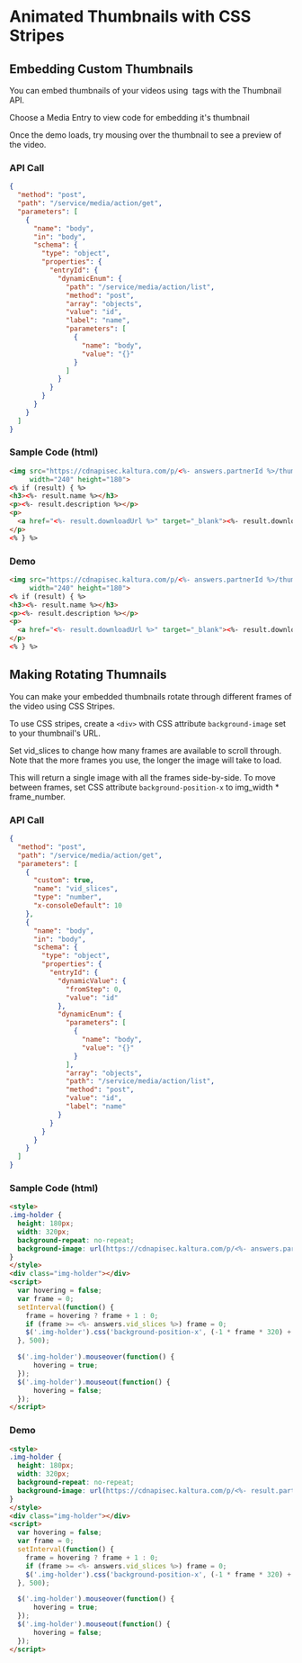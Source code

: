<!--METADATA
{
  "sortOrder": 600,
  "tags": [
    "media"
  ],
  "keywords": [],
  "summary": "Create a gallery page with rotating dynamic thumbnails."
}
-->

# Animated Thumbnails with CSS Stripes


## Embedding Custom Thumbnails
You can embed thumbnails of your videos using <img> tags with the Thumbnail API.

Choose a Media Entry to view code for embedding it's thumbnail

Once the demo loads, try mousing over the thumbnail to see a preview of the video.

### API Call
```json
{
  "method": "post",
  "path": "/service/media/action/get",
  "parameters": [
    {
      "name": "body",
      "in": "body",
      "schema": {
        "type": "object",
        "properties": {
          "entryId": {
            "dynamicEnum": {
              "path": "/service/media/action/list",
              "method": "post",
              "array": "objects",
              "value": "id",
              "label": "name",
              "parameters": [
                {
                  "name": "body",
                  "value": "{}"
                }
              ]
            }
          }
        }
      }
    }
  ]
}
```
### Sample Code (html)
```html
<img src="https://cdnapisec.kaltura.com/p/<%- answers.partnerId %>/thumbnail/entry_id/<%- answers.entryId %>/width/240/height/180"
     width="240" height="180">
<% if (result) { %>
<h3><%- result.name %></h3>
<p><%- result.description %></p>
<p>
  <a href="<%- result.downloadUrl %>" target="_blank"><%- result.downloadUrl %></a>
</p>
<% } %>


```
### Demo
```html
<img src="https://cdnapisec.kaltura.com/p/<%- answers.partnerId %>/thumbnail/entry_id/<%- answers.entryId %>/width/240/height/180"
     width="240" height="180">
<% if (result) { %>
<h3><%- result.name %></h3>
<p><%- result.description %></p>
<p>
  <a href="<%- result.downloadUrl %>" target="_blank"><%- result.downloadUrl %></a>
</p>
<% } %>


```

## Making Rotating Thumnails
You can make your embedded thumbnails rotate through different frames of the video using CSS Stripes.

To use CSS stripes, create a `<div>` with CSS attribute `background-image` set to your thumbnail's URL.

Set vid_slices to change how many frames are available to scroll through. Note that the more frames you use,
the longer the image will take to load.

This will return a single image with all the frames side-by-side. To move between frames, set CSS attribute `background-position-x`
to img_width * frame_number.



### API Call
```json
{
  "method": "post",
  "path": "/service/media/action/get",
  "parameters": [
    {
      "custom": true,
      "name": "vid_slices",
      "type": "number",
      "x-consoleDefault": 10
    },
    {
      "name": "body",
      "in": "body",
      "schema": {
        "type": "object",
        "properties": {
          "entryId": {
            "dynamicValue": {
              "fromStep": 0,
              "value": "id"
            },
            "dynamicEnum": {
              "parameters": [
                {
                  "name": "body",
                  "value": "{}"
                }
              ],
              "array": "objects",
              "path": "/service/media/action/list",
              "method": "post",
              "value": "id",
              "label": "name"
            }
          }
        }
      }
    }
  ]
}
```
### Sample Code (html)
```html
<style>
.img-holder {
  height: 180px;
  width: 320px;
  background-repeat: no-repeat;
  background-image: url(https://cdnapisec.kaltura.com/p/<%- answers.partnerId %>/thumbnail/entry_id/<%- answers.entryId %>/vid_slices/<%- answers.vid_slices %>/widget_id/0/type/2/width/320/height/180)
}
</style>
<div class="img-holder"></div>
<script>
  var hovering = false;
  var frame = 0;
  setInterval(function() {
    frame = hovering ? frame + 1 : 0;
    if (frame >= <%- answers.vid_slices %>) frame = 0;
    $('.img-holder').css('background-position-x', (-1 * frame * 320) + 'px');
  }, 500);

  $('.img-holder').mouseover(function() {
      hovering = true;
  });
  $('.img-holder').mouseout(function() {
      hovering = false;
  });
</script>
```
### Demo
```html
<style>
.img-holder {
  height: 180px;
  width: 320px;
  background-repeat: no-repeat;
  background-image: url(https://cdnapisec.kaltura.com/p/<%- result.partnerId %>/thumbnail/entry_id/<%- result.id %>/vid_slices/<%- answers.vid_slices %>/widget_id/0/type/2/width/320/height/180)
}
</style>
<div class="img-holder"></div>
<script>
  var hovering = false;
  var frame = 0;
  setInterval(function() {
    frame = hovering ? frame + 1 : 0;
    if (frame >= <%- answers.vid_slices %>) frame = 0;
    $('.img-holder').css('background-position-x', (-1 * frame * 320) + 'px');
  }, 500);

  $('.img-holder').mouseover(function() {
      hovering = true;
  });
  $('.img-holder').mouseout(function() {
      hovering = false;
  });
</script>
```